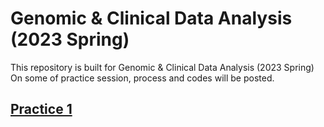# Genomic & Clinical Data Analysis (2023 Spring) 
This repository is built for Genomic & Clinical Data Analysis (2023 Spring) \
On some of practice session, process and codes will be posted.

## [Practice 1](./Session1_Sequencing.md)  

